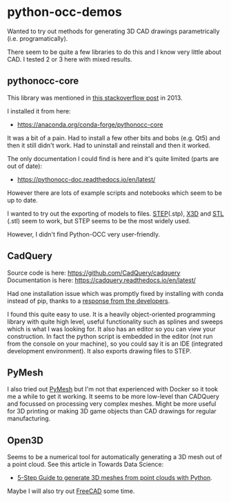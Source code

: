 # python-occ-demos

Wanted to try out methods for generating 3D CAD drawings parametrically (i.e. programatically). 

There seem to be quite a few libraries to do this and I know very little about CAD.  I tested 2 or 3 here with mixed results.


## pythonocc-core

This library was mentioned in [this stackoverflow post](https://stackoverflow.com/q/14519057/1609514) in 2013.

I installed it from here:
 - https://anaconda.org/conda-forge/pythonocc-core

It was a bit of a pain. Had to install a few other bits and bobs (e.g. Qt5) and then it still didn't work.  Had to uninstall and reinstall and then it worked.

The only documentation I could find is here and it's quite limited (parts are out of date):
 - https://pythonocc-doc.readthedocs.io/en/latest/

However there are lots of example scripts and notebooks which seem to be up to date.

I wanted to try out the exporting of models to files. [STEP](https://en.wikipedia.org/wiki/ISO_10303-21)(.stp), [X3D](.x3d) and [STL](https://en.wikipedia.org/wiki/STL_(file_format)) (.stl) seem to work, but STEP seems to be the most widely used.

However, I didn't find Python-OCC very user-friendly.

## CadQuery

Source code is here: https://github.com/CadQuery/cadquery
Documentation is here: https://cadquery.readthedocs.io/en/latest/

Had one installation issue which was promptly fixed by installing with conda instead of pip, thanks to a [response from the developers](https://github.com/CadQuery/cadquery/issues/1174).

I found this quite easy to use.  It is a heavily object-oriented programming library with quite high level, useful functionality such as splines and sweeps which is what I was looking for.  It also has an editor so you can view your construction.  In fact the python script is embedded in the editor (not run from the console on your machine), so you could say it is an IDE (integrated development environment).  It also exports drawing files to STEP.


## PyMesh

I also tried out [PyMesh](https://pymesh.readthedocs.io/en/latest/) but I'm not that experienced with Docker so it took me a while to get it working.  It seems to be more low-level than CADQuery and focussed on processing very complex meshes.  Might be more useful for 3D printing or making 3D game objects than CAD drawings for regular manufacturing.


## Open3D

Seems to be a numerical tool for automatically generating a 3D mesh out of a point cloud.  See this article in Towards Data Science:
- [5-Step Guide to generate 3D meshes from point clouds with Python](https://towardsdatascience.com/5-step-guide-to-generate-3d-meshes-from-point-clouds-with-python-36bad397d8ba).

Maybe I will also try out [FreeCAD](https://doc.ubuntu-fr.org/freecad) some time.
